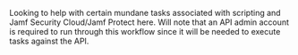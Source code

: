 Looking to help with certain mundane tasks associated with scripting and Jamf Security Cloud/Jamf Protect here. Will note that an API admin account is required to run through this workflow since it will be needed to execute tasks against the API.  

